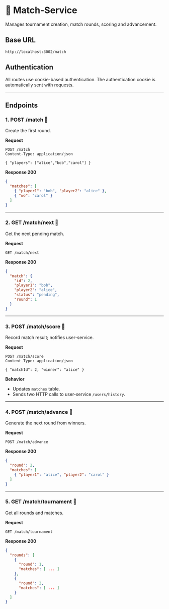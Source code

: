 # 🏓 Match-Service

Manages tournament creation, match rounds, scoring and advancement.

## Base URL
```
http://localhost:3002/match
```

## Authentication
All routes use cookie-based authentication. The authentication cookie is automatically sent with requests.

---

## Endpoints

### 1. POST /match 🔐
Create the first round.

**Request**
```http
POST /match
Content-Type: application/json

{ "players": ["alice","bob","carol"] }
```

**Response 200**
```json
{
  "matches": [
    { "player1": "bob", "player2": "alice" },
    { "wo": "carol" }
  ]
}
```

---

### 2. GET /match/next 🔐
Get the next pending match.

**Request**
```http
GET /match/next
```

**Response 200**
```json
{
  "match": {
    "id": 2,
    "player1": "bob",
    "player2": "alice",
    "status": "pending",
    "round": 1
  }
}
```

---

### 3. POST /match/score 🔐
Record match result; notifies user-service.

**Request**
```http
POST /match/score
Content-Type: application/json

{ "matchId": 2, "winner": "alice" }
```

**Behavior**  
- Updates `matches` table.  
- Sends two HTTP calls to user-service `/users/history`.

---

### 4. POST /match/advance 🔐
Generate the next round from winners.

**Request**
```http
POST /match/advance
```

**Response 200**
```json
{
  "round": 2,
  "matches": [
    { "player1": "alice", "player2": "carol" }
  ]
}
```

---

### 5. GET /match/tournament 🔐
Get all rounds and matches.

**Request**
```http
GET /match/tournament
```

**Response 200**
```json
{
  "rounds": [
    {
      "round": 1,
      "matches": [ ... ]
    },
    {
      "round": 2,
      "matches": [ ... ]
    }
  ]
}
```
